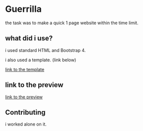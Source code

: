# Guerrilla

the task was to make a quick 1 page website within the time limit. 

## what did i use?

i used standard HTML and Bootstrap 4.  

i also used a template.  (link below)  

[link to the template](https://startbootstrap.com/templates/heroic-features/)

## link to the preview

[link to the preview](https://aaronrockele.github.io/guerrilla/)


## Contributing

i worked alone on it.
